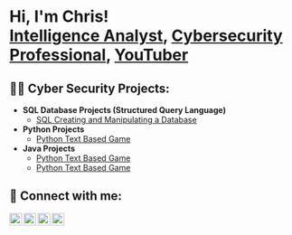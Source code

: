 <h1>Hi, I'm Chris! <br/><a href="(https://github.com/ChrisBurkett/ChrisBurkett/)"></a><a href="https://www.linkedin.com/in/christopher-burkett/">Intelligence Analyst</a>, <a href="https://www.youtube.com/watch?v=CJQcGA8RHTU">Cybersecurity Professional</a>, <a href="https://www.youtube.com/@ITBurke">YouTuber</a></h1>

<h2>👨‍💻 Cyber Security Projects:</h2>

- <b>SQL Database Projects (Structured Query Language)</b>
  - [SQL Creating and Manipulating a Database](https://github.com/ChrisBurkett/SQL)
- <b>Python Projects</b>
  - [Python Text Based Game](https://github.com/ChrisBurkett/Python/tree/main)
- <b>Java Projects</b>
  - [Python Text Based Game](https://github.com/ChrisBurkett/Python/tree/main)
  - [Python Text Based Game](https://github.com/ChrisBurkett/Python/tree/main)

<h2> 🤳 Connect with me:</h2>

[<img align="left" alt="JoshMadakor | YouTube" width="22px" src="https://cdn.jsdelivr.net/npm/simple-icons@v3/icons/youtube.svg" />][youtube]
[<img align="left" alt="JoshMadakor | Twitter" width="22px" src="https://cdn.jsdelivr.net/npm/simple-icons@v3/icons/twitter.svg" />][twitter]
[<img align="left" alt="JoshMadakor | LinkedIn" width="22px" src="https://cdn.jsdelivr.net/npm/simple-icons@v3/icons/linkedin.svg" />][linkedin]
[<img align="left" alt="JoshMadakor | Instagram" width="22px" src="https://cdn.jsdelivr.net/npm/simple-icons@v3/icons/instagram.svg" />][instagram]

[twitter]: https://twitter.com/joshmadakor
[youtube]: https://www.youtube.com/c/joshmadakor
[instagram]: https://www.instagram.com/joshmadakor/
[linkedin]: https://linkedin.com/in/joshmadakor

<!--
**joshmadakor1/joshmadakor1** is a ✨ _special_ ✨ repository because its `README.md` (this file) appears on your GitHub profile.

Here are some ideas to get you started:

- 🔭 I’m currently working on ...
- 🌱 I’m currently learning ...
- 👯 I’m looking to collaborate on ...
- 🤔 I’m looking for help with ...
- 💬 Ask me about ...
- 📫 How to reach me: ...
- 😄 Pronouns: ...
- ⚡ Fun fact: ...
-->
